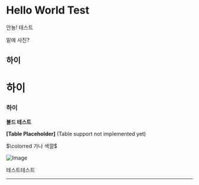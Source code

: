 # Hello World Test

안뇽! 테스트

밑에 사진?

## 하이

# 하이

### 하이

**볼드 테스트**


**[Table Placeholder]** (Table support not implemented yet)

<span>$\colorred 가나 색깔$</span>

![Image](https://prod-files-secure.s3.us-west-2.amazonaws.com/e6db513d-ec54-40ff-aa74-2487b0bcfe15/e3c80383-cacd-417b-9b44-5d63ef4f796c/%E1%84%89%E1%85%B3%E1%84%8F%E1%85%B3%E1%84%85%E1%85%B5%E1%86%AB%E1%84%89%E1%85%A3%E1%86%BA_2025-03-10_21.58.46.png?X-Amz-Algorithm=AWS4-HMAC-SHA256&X-Amz-Content-Sha256=UNSIGNED-PAYLOAD&X-Amz-Credential=ASIAZI2LB4663LZ25TEA%2F20250310%2Fus-west-2%2Fs3%2Faws4_request&X-Amz-Date=20250310T131912Z&X-Amz-Expires=3600&X-Amz-Security-Token=IQoJb3JpZ2luX2VjEEUaCXVzLXdlc3QtMiJGMEQCICbJQY0N8IKWFl1ci4QJJgQjxYSJZy0ixJdwoncLquLsAiAJT5tUfZ8ZYHpRpN2GNpMLF1%2FwLYRyp2fxvpbnuANXTiqIBAiO%2F%2F%2F%2F%2F%2F%2F%2F%2F%2F8BEAAaDDYzNzQyMzE4MzgwNSIMK7oSyKbHYyxi0N6cKtwD52u%2BM%2F8XTkq1XBr%2BP9xnGtUjOP9DBkaIaklHrRUjEGLlQQHoyNNwb5LwKQTItGfTZ82QB8M6fRFr1NbDuvg3uUja6shv%2FpjHLMduYughH9HerF8626U2nvdBw9d6MUYs%2BmH1KbB3hOJ8gPmRQgv%2FTbmrj9ZdxszJV66%2FQx56dOG2h4ae75zQiU5ac3S%2B2fKd%2FOZEgVwg8AEDQcZBTNY8ccgGDtR2J4Je%2FgiIoSXqwXf4eCPJejGBY321%2BXfbDGjMf7KWPSyuuS5SV2JAYDz2PmiKU8kfzMhwlgYiWoT%2BAbHbKRNokIjgYCcOdnH7FZtwoLuFsP2fLXuo1WZOiTFM1zQixoEXEuqX8CyHQmDGMxrtGIM58NqeNRhqx7FLKUOn2jU8lII3ZeE30P6iTnryOsBPzjCnFli0QXaoOUEMKWttNdHamJnyR47%2FzxWKFHdYyDoq%2BMyyHfUT%2BGEeIl%2FBGYpc71h9vu3y%2Fd2d2yK%2BEd8WRaMUyvCzUTOFeRsAvbZXUUpKi4ofD0RZR4Ir7zwe4Yx3TN9GQdeMPoJFH1UBbhKAlDV2joUKK4iV%2BH32IbbumK3tNI5wnTerUb8hbT%2BGNzFTJtFQ3KkhzxvbwfYIlTFsRLpoviVw%2BD%2FGHw4wkcq7vgY6pgH0kjFDP8Iqa1Zk5WmzMht2SxsG76fgZkbPRq1Lwokc1E50HanuGCFjX4fPlhJhsd5NDbQAoGFzPp%2BmhqoI%2FIirHBMDh9S%2BS76nUBLqZsbPwLZgAWEE8037BP0IM2yqUomcSWwm0J5NseJjeXM5QYZbfh0bc50bhhNkqyUktaRDH2jGDZatsFHHVrHIXAWGYNEwrfnUb2%2FBulH3%2Fh9WS9DCITuijuMf&X-Amz-Signature=0969f00405ea922a6c7da6e8292d48215a5b49ad1bcad227b7ad89a7a4e29c7e&X-Amz-SignedHeaders=host&x-id=GetObject)

테스트테스트



---

